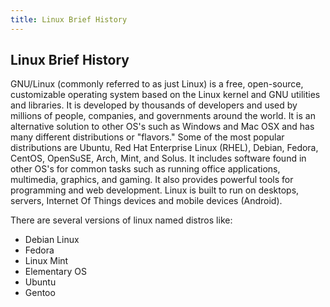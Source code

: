 ```yaml
---
title: Linux Brief History
---
```

## Linux Brief History

GNU/Linux (commonly referred to as just Linux) is a free, open-source, customizable operating system based on the Linux kernel and GNU utilities and libraries.  It is developed by thousands of developers and used by millions of people, companies, and governments around the world. It is an alternative solution to other OS's such as Windows and Mac OSX and has many different distributions or "flavors."  Some of the most popular distributions are Ubuntu, Red Hat Enterprise Linux (RHEL), Debian, Fedora, CentOS, OpenSuSE, Arch, Mint, and Solus. It includes software found in other OS's for common tasks such as running office applications, multimedia, graphics, and gaming. It also provides powerful tools for programming and web development. Linux is built to run on desktops, servers, Internet Of Things devices and mobile devices (Android).

There are several versions of linux named distros like:

<ul>
  <li>Debian Linux</li>
  <li>Fedora </li>
  <li>Linux Mint</li>
   <li>Elementary OS</li>
  <li>Ubuntu</li>
  <li>Gentoo</li>
</ul>
